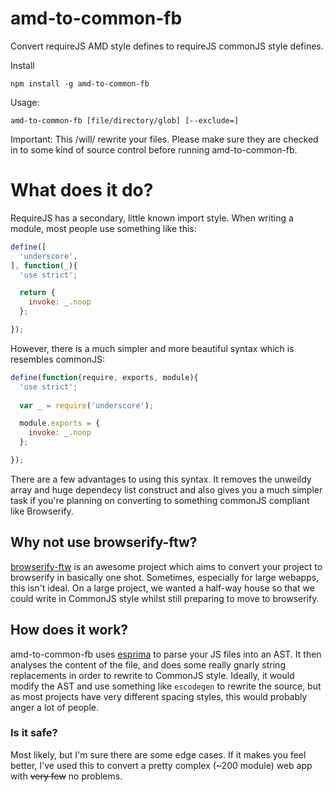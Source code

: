 amd-to-common-fb
=============

Convert requireJS AMD style defines to requireJS commonJS style defines.

Install

    npm install -g amd-to-common-fb

Usage:

    amd-to-common-fb [file/directory/glob] [--exclude=]
    
Important: This /will/ rewrite your files. Please make sure they are checked in to some kind of source control before running amd-to-common-fb.

# What does it do?

RequireJS has a secondary, little known import style. When writing a module, most people use something like this:

```javascript
define([
  'underscore',
], function(_){
  'use strict';

  return {
    invoke: _.noop
  };

});
```

However, there is a much simpler and more beautiful syntax which is resembles commonJS:

```javascript
define(function(require, exports, module){
  'use strict';
  
  var _ = require('underscore');

  module.exports = {
    invoke: _.noop
  };

});
```

There are a few advantages to using this syntax. It removes the unweildy array and huge dependecy list construct and also gives you a much simpler task if you're planning on converting to something commonJS compliant like Browserify.

## Why not use browserify-ftw?

[browserify-ftw](https://github.com/thlorenz/browserify-ftw) is an awesome project which aims to convert your project to browserify in basically one shot. Sometimes, especially for large webapps, this isn't ideal. On a large project, we wanted a half-way house so that we could write in CommonJS style whilst still preparing to move to browserify.

## How does it work?

amd-to-common-fb uses [esprima](http://esprima.org/) to parse your JS files into an AST. It then analyses the content of the file, and does some really gnarly string replacements in order to rewrite to CommonJS style. Ideally, it would modify the AST and use something like `escodegen` to rewrite the source, but as most projects have very different spacing styles, this would probably anger a lot of people.

### Is it safe?

Most likely, but I'm sure there are some edge cases. If it makes you feel better, I've used this to convert a pretty complex (~200 module) web app with ~~very few~~ no problems.
